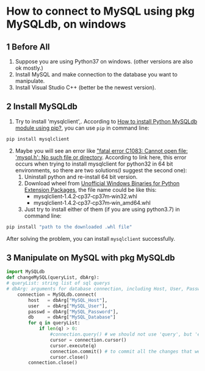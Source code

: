 # How to connect to MySQL using pkg MySQLdb, on windows

## 1 Before All
1. Suppose you are using Python37 on windows. (other versions are also ok mostly.)
2. Install MySQL and make connection to the database you want to manipulate.
3. Install Visual Studio C++ (better be the newest version).

## 2 Install MySQLdb
1. Try to install 'mysqlclient',. According to [How to install Python MySQLdb module using pip?](https://stackoverflow.com/questions/25865270/how-to-install-python-mysqldb-module-using-pip), you can use `pip` in command line:
```cmd
pip install mysqlclient
```
2. Maybe you will see an error like ["fatal error C1083: Cannot open file: 'mysql.h': No such file or directory](https://stackoverflow.com/questions/51294268/pip-install-mysqlclient-returns-fatal-error-c1083-cannot-open-file-mysql-h). According to link here, this error occurs when trying to install mysqlclient for python32 in 64 bit environments, so there are two solutions(I suggest the second one):
   1. Uninstall python and re-install 64 bit version.
   2. Download wheel from [Unofficial Windows Binaries for Python Extension Packages](https://www.lfd.uci.edu/~gohlke/pythonlibs/#mysqlclient.Then), the file name could be like this:
      * mysqlclient‑1.4.2‑cp37‑cp37m‑win32.whl
      * mysqlclient‑1.4.2‑cp37‑cp37m‑win_amd64.whl
   3. Just try to install either of them (if you are using python3.7) in command line:
```cmd
pip install "path to the downloaded .whl file"
```
After solving the problem, you can install `mysqlclient` successfully.

## 3 Manipulate on MySQL with pkg MySQLdb
```python
import MySQLdb
def changeMySQL(queryList, dbArg):
# queryList: string list of sql querys
# dbArg: arguments for database connection, including Host, User, Password, and Database Name.
    connection = MySQLdb.connect(
        host   = dbArg["MySQL_Host"],
        user   = dbArg["MySQL_User"],
        passwd = dbArg["MySQL_Password"],
        db     = dbArg["MySQL_Database"]
        for q in queryList:
            if len(q) > 0:
                #connection.query() # we should not use 'query', but 'execute'.
                cursor = connection.cursor()
                cursor.execute(q)
                connection.commit() # to commit all the changes that we 'loaded' into the mysql server.
                cursor.close()
        connection.close()
